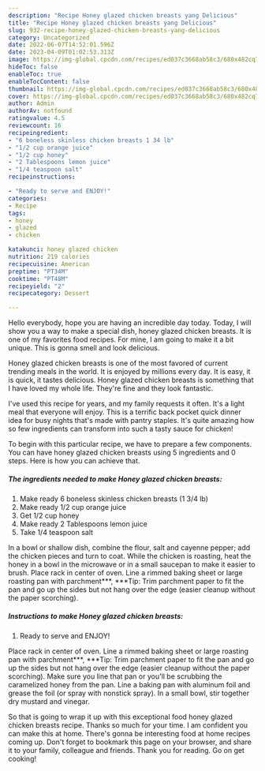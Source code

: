```yaml
---
description: "Recipe Honey glazed chicken breasts yang Delicious"
title: "Recipe Honey glazed chicken breasts yang Delicious"
slug: 932-recipe-honey-glazed-chicken-breasts-yang-delicious
category: Uncategorized
date: 2022-06-07T14:52:01.596Z
date: 2023-04-09T01:02:53.313Z
image: https://img-global.cpcdn.com/recipes/ed037c3668ab58c3/680x482cq70/honey-glazed-chicken-breasts-recipe-main-photo.jpg
hideToc: false
enableToc: true
enableTocContent: false
thumbnail: https://img-global.cpcdn.com/recipes/ed037c3668ab58c3/680x482cq70/honey-glazed-chicken-breasts-recipe-main-photo.jpg
cover: https://img-global.cpcdn.com/recipes/ed037c3668ab58c3/680x482cq70/honey-glazed-chicken-breasts-recipe-main-photo.jpg
author: Admin
authorAv: notfound
ratingvalue: 4.5
reviewcount: 16
recipeingredient:
- "6 boneless skinless chicken breasts 1 34 lb"
- "1/2 cup orange juice"
- "1/2 cup honey"
- "2 Tablespoons lemon juice"
- "1/4 teaspoon salt"
recipeinstructions:

- "Ready to serve and ENJOY!"
categories:
- Recipe
tags:
- honey
- glazed
- chicken

katakunci: honey glazed chicken 
nutrition: 219 calories
recipecuisine: American
preptime: "PT34M"
cooktime: "PT48M"
recipeyield: "2"
recipecategory: Dessert

---
```



Hello everybody, hope you are having an incredible day today. Today, I will show you a way to make a special dish, honey glazed chicken breasts. It is one of my favorites food recipes. For mine, I am going to make it a bit unique. This is gonna smell and look delicious.

Honey glazed chicken breasts is one of the most favored of current trending meals in the world. It is enjoyed by millions every day. It is easy, it is quick, it tastes delicious. Honey glazed chicken breasts is something that I have loved my whole life. They're fine and they look fantastic.

I&#39;ve used this recipe for years, and my family requests it often. It&#39;s a light meal that everyone will enjoy. This is a terrific back pocket quick dinner idea for busy nights that&#39;s made with pantry staples. It&#39;s quite amazing how so few ingredients can transform into such a tasty sauce for chicken!


To begin with this particular recipe, we have to prepare a few components. You can have honey glazed chicken breasts using 5 ingredients and 0 steps. Here is how you can achieve that.

<!--inarticleads1-->

##### The ingredients needed to make Honey glazed chicken breasts:

1. Make ready 6 boneless skinless chicken breasts (1 3/4 lb)
1. Make ready 1/2 cup orange juice
1. Get 1/2 cup honey
1. Make ready 2 Tablespoons lemon juice
1. Take 1/4 teaspoon salt


In a bowl or shallow dish, combine the flour, salt and cayenne pepper; add the chicken pieces and turn to coat. While the chicken is roasting, heat the honey in a bowl in the microwave or in a small saucepan to make it easier to brush. Place rack in center of oven. Line a rimmed baking sheet or large roasting pan with parchment***, ***Tip: Trim parchment paper to fit the pan and go up the sides but not hang over the edge (easier cleanup without the paper scorching). 

<!--inarticleads2-->

##### Instructions to make Honey glazed chicken breasts:


1. Ready to serve and ENJOY!

Place rack in center of oven. Line a rimmed baking sheet or large roasting pan with parchment***, ***Tip: Trim parchment paper to fit the pan and go up the sides but not hang over the edge (easier cleanup without the paper scorching). Make sure you line that pan or you&#39;ll be scrubbing the caramelized honey from the pan. Line a baking pan with aluminum foil and grease the foil (or spray with nonstick spray). In a small bowl, stir together dry mustard and vinegar. 

So that is going to wrap it up with this exceptional food honey glazed chicken breasts recipe. Thanks so much for your time. I am confident you can make this at home. There's gonna be interesting food at home recipes coming up. Don't forget to bookmark this page on your browser, and share it to your family, colleague and friends. Thank you for reading. Go on get cooking!
